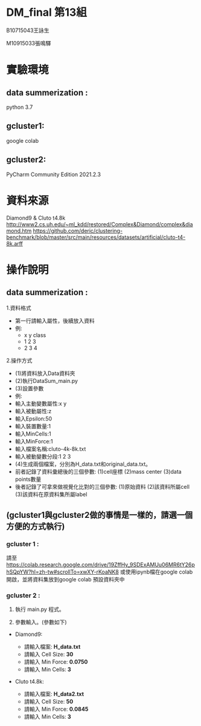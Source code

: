 # DM_final 第13組
B10715043王詠生

M10915033張鳴驛

# 實驗環境
## data summerization :
python 3.7
## gcluster1:
google colab
## gcluster2:
PyCharm Community Edition 2021.2.3
# 資料來源
Diamond9 & Cluto t4.8k
http://www2.cs.uh.edu/~ml_kdd/restored/Complex&Diamond/complex&diamond.htm
https://github.com/deric/clustering-benchmark/blob/master/src/main/resources/datasets/artificial/cluto-t4-8k.arff

# 操作說明
## data summerization :
1.資料格式
* 第一行請輸入屬性，後續放入資料
* 例:
   * x y class
   * 1 2 3
   * 2 3 4
   
2.操作方式
 * (1)將資料放入Data資料夾
 * (2)執行DataSum_main.py
 * (3)設置參數
 * 例:
  * 輸入主動變數屬性:x y
  * 輸入被動屬性:z
  * 輸入Epsilon:50
  * 輸入裝置數量:1
  * 輸入MinCells:1
  * 輸入MinForce:1
  * 輸入檔案名稱:cluto-4k-8k.txt
  * 輸入被動變數分段:1 2 3
 * (4)生成兩個檔案，分別為H_data.txt和original_data.txt。
  * 前者記錄了資料彙總後的三個參數: (1)cell座標 (2)mass center (3)data points數量
  * 後者記錄了可拿來做視覺化比對的三個參數: (1)原始資料 (2)該資料所屬cell (3)該資料在原資料集所屬label
 
## (gcluster1與gcluster2做的事情是一樣的，請選一個方便的方式執行)
### gcluster 1 :
請至 https://colab.research.google.com/drive/19ZffHy_9SDExAMUu06MR6tY26phSQpYW?hl=zh-tw#scrollTo=xwXY-rKoaNK8 或使用ipynb檔在google colab開啟，並將資料集放到google colab 預設資料夾中
### gcluster 2 :
1. 執行 main.py 程式。

2. 參數輸入。(參數如下)
* Diamond9:
  * 請輸入檔案: **H_data.txt** 
  * 請輸入 Cell Size: **30** 
  * 請輸入 Min Force: **0.0750**
  * 請輸入 Min Cells: **3**

* Cluto t4.8k:
  * 請輸入檔案: **H_data2.txt**
  * 請輸入 Cell Size: **50**
  * 請輸入 Min Force: **0.0845**
  * 請輸入 Min Cells: **3**
